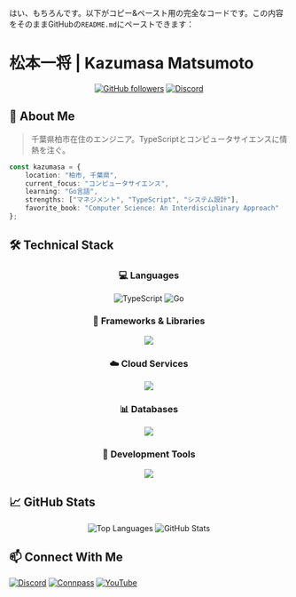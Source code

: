 はい、もちろんです。以下がコピー&ペースト用の完全なコードです。この内容をそのままGitHubの`README.md`にペーストできます：

# 松本一将 | Kazumasa Matsumoto
<div align="center">
  
[![GitHub followers](https://img.shields.io/github/followers/kazumasamatsumoto?style=social)](https://github.com/kazumasamatsumoto)
[![Discord](https://img.shields.io/badge/Discord-kazumasa2793-7289DA?logo=discord&logoColor=white)](https://discord.com/users/kazumasa2793)
</div>

## 👋 About Me 
> 千葉県柏市在住のエンジニア。TypeScriptとコンピュータサイエンスに情熱を注ぐ。
```typescript
const kazumasa = {
    location: "柏市, 千葉県",
    current_focus: "コンピュータサイエンス",
    learning: "Go言語",
    strengths: ["マネジメント", "TypeScript", "システム設計"],
    favorite_book: "Computer Science: An Interdisciplinary Approach"
};
```

## 🛠️ Technical Stack
<div align="center">

### 💻 Languages
![TypeScript](https://img.shields.io/badge/TypeScript-007ACC?style=for-the-badge&logo=typescript&logoColor=white)
![Go](https://img.shields.io/badge/Go-00ADD8?style=for-the-badge&logo=go&logoColor=white)

### 🚀 Frameworks & Libraries
<img src="https://skillicons.dev/icons?i=next,nest" />

### ☁️ Cloud Services
<img src="https://skillicons.dev/icons?i=aws,azure,firebase" />

### 📊 Databases
<img src="https://skillicons.dev/icons?i=mysql,postgresql" />

### 🔧 Development Tools
<img src="https://skillicons.dev/icons?i=docker,git,github,vscode,figma" />
</div>

## 📈 GitHub Stats
<div align="center">
  
![Top Languages](https://github-readme-stats.vercel.app/api/top-langs?username=kazumasamatsumoto&show_icons=true&locale=en&layout=compact&theme=tokyonight)
![GitHub Stats](https://github-readme-stats.vercel.app/api?username=kazumasamatsumoto&show_icons=true&theme=tokyonight)
</div>

## 📫 Connect With Me
[![Discord](https://img.shields.io/badge/Discord-kazumasa2793-7289DA?style=for-the-badge&logo=discord&logoColor=white)](https://discord.com/users/kazumasa2793)
[![Connpass](https://img.shields.io/badge/Connpass-kazumasa0509-00B900?style=for-the-badge&logo=connpass&logoColor=white)](https://connpass.com/user/kazumasa0509/)
[![YouTube](https://img.shields.io/badge/YouTube-non--kcal-FF0000?style=for-the-badge&logo=youtube&logoColor=white)](https://www.youtube.com/@non-kcal)
